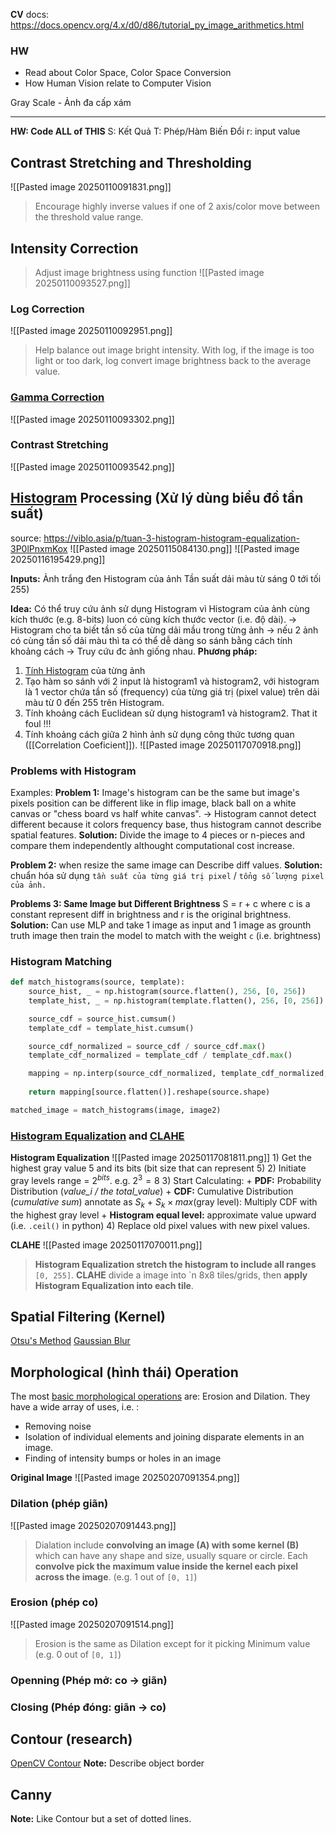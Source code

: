 **CV** docs: https://docs.opencv.org/4.x/d0/d86/tutorial_py_image_arithmetics.html

### HW
+ Read about Color Space, Color Space Conversion
+ How Human Vision relate to Computer Vision

Gray Scale - Ảnh đa cấp xám

---

**HW: Code ALL of THIS**
S: Kết Quả
T: Phép/Hàm Biến Đổi 
r: input value

## Contrast Stretching and Thresholding
![[Pasted image 20250110091831.png]]
>Encourage highly inverse values if one of 2 axis/color move between the threshold value range.   

## Intensity Correction
>Adjust image brightness using function 
![[Pasted image 20250110093527.png]]
### Log Correction
![[Pasted image 20250110092951.png]]
> Help balance out image bright intensity. With log, if the image is too light or too dark, log convert image brightness back to the average value.   

### [Gamma Correction](https://www.geeksforgeeks.org/python-intensity-transformation-operations-on-images/)
![[Pasted image 20250110093302.png]]

### Contrast Stretching
![[Pasted image 20250110093542.png]]

## [Histogram](https://medium.com/@khanhson0811/unlocking-image-enhancement-a-guide-to-histogram-processing-and-equalization-with-opencv-8db4477e6ba6) Processing (Xử lý dùng biểu đồ tần suất)
source: https://viblo.asia/p/tuan-3-histogram-histogram-equalization-3P0lPnxmKox
![[Pasted image 20250115084130.png]]
![[Pasted image 20250116195429.png]]

**Inputs:** Ảnh trắng đen 
	Histogram của ảnh Tần suất dải màu từ sáng 0 tới tối 255)

**Idea:** Có thể truy cứu ảnh sử dụng Histogram vì Histogram của ảnh cùng kích thước (e.g. 8-bits) luon có cùng kích thước vector (i.e. độ dài). 
-> Histogram cho ta biết tần số của từng dải mầu trong từng ảnh
-> nếu 2 ảnh có cùng tần số dải màu thì ta có thể dễ dàng so sánh bằng cách tính khoảng cách 
-> Truy cứu đc ảnh giống nhau.
**Phương pháp:**
1) [Tính Histogram](https://processing.org/examples/histogram.html) của từng ảnh
2) Tạo hàm so sánh với 2 input là histogram1 và histogram2, với histogram là 1 vector chứa tần số (frequency) của từng giá trị (pixel value) trên dải màu từ 0 đến 255 trên Histogram.
3) Tính khoảng cách Euclidean sử dụng histogram1 và histogram2. That it foul !!!
3) Tính khoảng cách giữa 2 hình ảnh sử dụng công thức tương quan ([[Correlation Coeficient]]). 
![[Pasted image 20250117070918.png]]

### Problems with Histogram
Examples:
**Problem 1:** Image's histogram can be the same but image's pixels position can be different like in flip image, black ball on a white canvas or "chess board vs half white canvas".
	-> Histogram cannot detect different because it colors frequency base, thus histogram cannot describe spatial features. 
**Solution:** Divide the image to 4 pieces or n-pieces and compare them independently althought computational cost increase.

**Problem 2:** when resize the same image can Describe diff values.
**Solution:** chuẩn hóa sử dụng `tần suất của từng giá trị pixel`  / `tổng số lượng pixel của ảnh.` 

**Problems 3: Same Image but Different Brightness**
 S = r + c where c is a constant represent diff in brightness and r is the original brightness.
**Solution:** Can use MLP and take 1 image as input and 1 image as grounth truth image then train the model to match with the weight `c` (i.e. brightness)

### Histogram Matching
```python
def match_histograms(source, template):
    source_hist, _ = np.histogram(source.flatten(), 256, [0, 256])
    template_hist, _ = np.histogram(template.flatten(), 256, [0, 256])

    source_cdf = source_hist.cumsum()
    template_cdf = template_hist.cumsum()

    source_cdf_normalized = source_cdf / source_cdf.max()
    template_cdf_normalized = template_cdf / template_cdf.max()

    mapping = np.interp(source_cdf_normalized, template_cdf_normalized, np.arange(256))
    
    return mapping[source.flatten()].reshape(source.shape)

matched_image = match_histograms(image, image2)
```

### [Histogram Equalization](https://docs.opencv.org/3.4/d4/d1b/tutorial_histogram_equalization.html) and [CLAHE](https://docs.opencv.org/4.x/d5/daf/tutorial_py_histogram_equalization.html)
**Histogram Equalization**
![[Pasted image 20250117081811.png]]
	1) Get the highest gray value 5 and its bits (bit size that can represent 5)
	2) Initiate gray levels range = $2^{bits}$. e.g. $2^3=8$
	3)  Start Calculating: 
	+ **PDF:** Probability Distribution (*value_i / the total_value*)
	+ **CDF:** Cumulative Distribution (*cumulative sum*) annotate as $S_{k}$
	+ $S_{k} \times max(\text{gray level})$: Multiply CDF with the highest gray level 
	+ **Histogram equal level:** approximate value upward (i.e. `.ceil()`  in python)
	4) Replace old pixel values with new pixel values.

**CLAHE**
![[Pasted image 20250117070011.png]]
> **Histogram Equalization stretch the histogram to include all ranges** `[0, 255]`. **CLAHE** divide a image into `n 8x8 tiles/grids, then **apply Histogram Equalization into each tile**. 

## Spatial Filtering (Kernel)
[Otsu's Method](https://medium.com/@vignesh.g1609/image-segmentation-using-otsu-threshold-selection-method-856ccdacf22)
[Gaussian Blur](https://en.wikipedia.org/wiki/Gaussian_blur)

## Morphological (hình thái) Operation
The most [basic morphological operations](https://docs.opencv.org/3.4/db/df6/tutorial_erosion_dilatation.html) are: Erosion and Dilation. They have a wide array of uses, i.e. :
- Removing noise
- Isolation of individual elements and joining disparate elements in an image.
- Finding of intensity bumps or holes in an image

 **Original Image**
	![[Pasted image 20250207091354.png]]

### Dilation (phép giãn)
![[Pasted image 20250207091443.png]]
>Dialation include **convolving an image (A) with some kernel (B)** which can have any shape and size, usually square or circle. Each **convolve pick the maximum value inside the kernel each pixel across the image**. (e.g. 1 out of `[0, 1]`)

### Erosion (phép co)
![[Pasted image 20250207091514.png]]
>Erosion is the same as Dilation except for it picking Minimum value (e.g. 0 out of `[0, 1]`) 

### Openning (Phép mở: co -> giãn)



### Closing (Phép đóng: giãn -> co)


## Contour (research)
[OpenCV Contour](https://docs.opencv.org/3.4/d3/d05/tutorial_py_table_of_contents_contours.html)
**Note:** Describe object border  

## Canny 
**Note:** Like Contour but a set of dotted lines.


